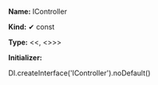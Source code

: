**Name:** IController

**Kind:** ✔ const

**Type:** <<, <>>>

**Initializer:**

DI.createInterface<IController>('IController').noDefault()


